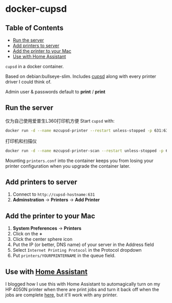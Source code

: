 # docker-cupsd
<!-- START doctoc generated TOC please keep comment here to allow auto update -->
<!-- DON'T EDIT THIS SECTION, INSTEAD RE-RUN doctoc TO UPDATE -->
## Table of Contents

- [Run the server](#run-the-server)
- [Add printers to server](#add-printers-to-server)
- [Add the printer to your Mac](#add-the-printer-to-your-mac)
- [Use with Home Assistant](#use-with-home-assistant)

<!-- END doctoc generated TOC please keep comment here to allow auto update -->


`cupsd` in a docker container.

Based on debian:bullseye-slim. Includes [cupsd](https://cups.org) along with every printer driver I could think of.

Admin user & passwords default to **print** / **print**

## Run the server
仅为自己使用爱普生L360打印机方便
Start `cupsd` with:
```sh
docker run -d --name mzcupsd-printer --restart unless-stopped -p 631:631 --privileged -v /var/run/dbus:/var/run/dbus -v /dev/bus/usb:/dev/bus/usb -v "$(pwd)/printers.conf:/etc/cups/printers.conf" muze862/mzcupsd:latest
```
打印机和扫描仪  
```sh
docker run -d --name mzcupsd-printer-scan --restart unless-stopped -p 631:631 -p 6566:6566 --privileged -v /var/run/dbus:/var/run/dbus -v /dev/bus/usb:/dev/bus/usb -v "$(pwd)/printers.conf:/etc/cups/printers.conf" -v "$(pwd)/sane:/etc/sane.d" muze862/mzcupsd:1
```
Mounting `printers.conf` into the container keeps you from losing your printer configuration when you upgrade the container later.

## Add printers to server

1. Connect to `http://cupsd-hostname:631`
2. **Adminstration** -> **Printers** -> **Add Printer**

## Add the printer to your Mac

1. **System Preferences** -> **Printers**
2. Click on the **+**
3. Click the center sphere icon
4. Put the IP (or better, DNS name) of your server in the Address field
5. Select `Internet Printing Protocol` in the Protocol dropdown
6. Put `printers/YOURPRINTERNAME` in the queue field.

## Use with [Home Assistant](https://www.home-assistant.io/)
I blogged how I use this with Home Assistant to automagically turn on my HP 4050N printer when there are print jobs and turn it back off when the jobs are complete [here](https://unixorn.github.io/post/home-assistant-printer-power-management/), but it'll work with any printer.
